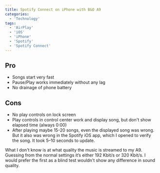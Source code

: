 ```yaml
---
title: Spotify Connect on iPhone with B&O A9
categories:
  - 'Technology'
tags:
  - 'AirPlay'
  - 'iOS'
  - 'iPhone'
  - 'Spotify'
  - 'Spotify Connect'
---
```

## Pro

* Songs start very fast
* Pause/Play works immediately without any lag
* No drainage of phone battery

## Cons

* No play controls on lock screen
* Play controls in control center work and display song, but don't show elapsed time (always 0:00)
* After playing maybe 15-20 songs, even the displayed song was wrong. But it also was wrong in the Spotify iOS app, which I opened to verify the song. It took 5–10 seconds to update.

What I don't know is at what quality the music is streamed to my A9. Guessing from the normal settings it’s either 192 Kbit/s or 320 Kbit/s. I would prefer the first as a blind test wouldn't show any difference in sound quality.
